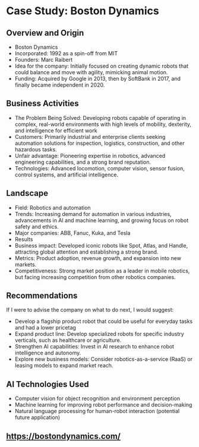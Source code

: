 # Case Study: Boston Dynamics

## Overview and Origin

* Boston Dynamics
* Incorporated: 1992 as a spin-off from MIT
* Founders: Marc Raibert
* Idea for the company: Initially focused on creating dynamic robots that could balance and move with agility, mimicking animal motion.
* Funding: Acquired by Google in 2013, then by SoftBank in 2017, and finally became independent in 2020.

## Business Activities

* The Problem Being Solved: Developing robots capable of operating in complex, real-world environments with high levels of mobility, dexterity, and intelligence for efficient work
* Customers: Primarily industrial and enterprise clients seeking automation solutions for inspection, logistics, construction, and other hazardous tasks.
* Unfair advantage: Pioneering expertise in robotics, advanced engineering capabilities, and a strong brand reputation.
* Technologies: Advanced locomotion, computer vision, sensor fusion, control systems, and artificial intelligence.

## Landscape

* Field: Robotics and automation
* Trends: Increasing demand for automation in various industries, advancements in AI and machine learning, and growing focus on robot safety and ethics.
* Major companies: ABB, Fanuc, Kuka, and Tesla
* Results
* Business impact: Developed iconic robots like Spot, Atlas, and Handle, attracting global attention and establishing a strong brand.
* Metrics: Product adoption, revenue growth, and expansion into new markets.
* Competitiveness: Strong market position as a leader in mobile robotics, but facing increasing competition from other robotics companies.

## Recommendations

If I were to advise the company on what to do next, I would suggest:

* Develop a flagship product robot that could be useful for everyday tasks and had a lower pricetag
* Expand product line: Develop specialized robots for specific industry verticals, such as healthcare or agriculture.
* Strengthen AI capabilities: Invest in AI research to enhance robot intelligence and autonomy.
* Explore new business models: Consider robotics-as-a-service (RaaS) or leasing models to expand market reach.


## AI Technologies Used

* Computer vision for object recognition and environment perception
* Machine learning for improving robot performance and decision-making
* Natural language processing for human-robot interaction (potential future application)

## https://bostondynamics.com/